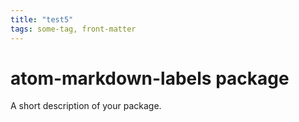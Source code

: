```yaml
---
title: "test5"
tags: some-tag, front-matter
---
```


# atom-markdown-labels package

A short description of your package.
